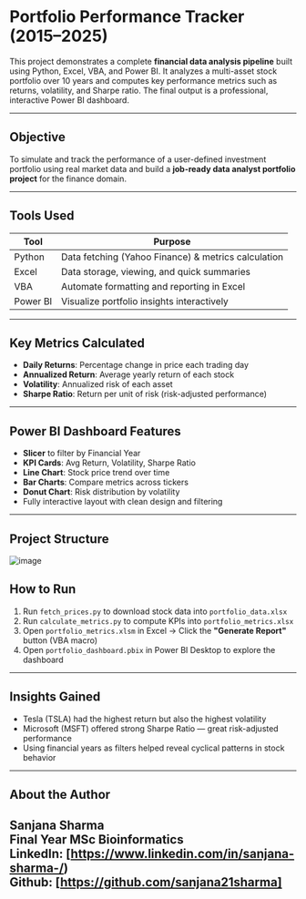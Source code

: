 # Portfolio Performance Tracker (2015–2025)

This project demonstrates a complete **financial data analysis pipeline** built using Python, Excel, VBA, and Power BI. It analyzes a multi-asset stock portfolio over 10 years and computes key performance metrics such as returns, volatility, and Sharpe ratio. The final output is a professional, interactive Power BI dashboard.

---

## Objective

To simulate and track the performance of a user-defined investment portfolio using real market data and build a **job-ready data analyst portfolio project** for the finance domain.

---

## Tools Used

| Tool      | Purpose                                   |
|-----------|-------------------------------------------|
| Python    | Data fetching (Yahoo Finance) & metrics calculation |
| Excel     | Data storage, viewing, and quick summaries |
| VBA       | Automate formatting and reporting in Excel |
| Power BI  | Visualize portfolio insights interactively |

---

## Key Metrics Calculated

- **Daily Returns**: Percentage change in price each trading day  
- **Annualized Return**: Average yearly return of each stock  
- **Volatility**: Annualized risk of each asset  
- **Sharpe Ratio**: Return per unit of risk (risk-adjusted performance)

---

## Power BI Dashboard Features

- **Slicer** to filter by Financial Year  
- **KPI Cards**: Avg Return, Volatility, Sharpe Ratio  
- **Line Chart**: Stock price trend over time  
- **Bar Charts**: Compare metrics across tickers  
- **Donut Chart**: Risk distribution by volatility  
- Fully interactive layout with clean design and filtering

---

## Project Structure
![image](https://github.com/user-attachments/assets/108240ff-91dc-4d82-98d8-1c894a870069)


## How to Run

1. Run `fetch_prices.py` to download stock data into `portfolio_data.xlsx`
2. Run `calculate_metrics.py` to compute KPIs into `portfolio_metrics.xlsx`
3. Open `portfolio_metrics.xlsm` in Excel → Click the **"Generate Report"** button (VBA macro)
4. Open `portfolio_dashboard.pbix` in Power BI Desktop to explore the dashboard

---

## Insights Gained

- Tesla (TSLA) had the highest return but also the highest volatility  
- Microsoft (MSFT) offered strong Sharpe Ratio — great risk-adjusted performance  
- Using financial years as filters helped reveal cyclical patterns in stock behavior  

---

## About the Author

**Sanjana Sharma**  
Final Year MSc Bioinformatics  
LinkedIn: [https://www.linkedin.com/in/sanjana-sharma-/)  
Github: [https://github.com/sanjana21sharma]
---
